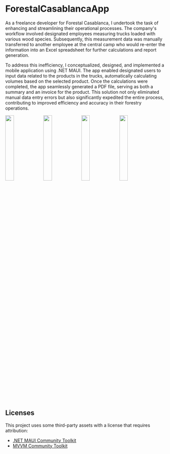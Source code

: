 # ForestalCasablancaApp
As a freelance developer for Forestal Casablanca, I undertook the task of enhancing and streamlining their operational processes. The company's workflow involved designated employees measuring trucks loaded with various wood species. Subsequently, this measurement data was manually transferred to another employee at the central camp who would re-enter the information into an Excel spreadsheet for further calculations and report generation.

To address this inefficiency, I conceptualized, designed, and implemented a mobile application using .NET MAUI. The app enabled designated users to input data related to the products in the trucks, automatically calculating volumes based on the selected product. Once the calculations were completed, the app seamlessly generated a PDF file, serving as both a summary and an invoice for the product. This solution not only eliminated manual data entry errors but also significantly expedited the entire process, contributing to improved efficiency and accuracy in their forestry operations.

<img src="https://github.com/DamianQS7/ForestalCasablancaApp/assets/102097286/67e148ae-70eb-46a7-b96b-55a49c456e1c" width="23%"></img> <img src="https://github.com/DamianQS7/ForestalCasablancaApp/assets/102097286/9b69bf8d-20b4-4253-a2bb-b56a226be67c" width="23%"></img> <img src="https://github.com/DamianQS7/ForestalCasablancaApp/assets/102097286/cee88117-4184-4eb8-90ea-b13176a0035d" width="23%"></img> <img src="https://github.com/DamianQS7/ForestalCasablancaApp/assets/102097286/6fee2071-03ce-4290-867b-0ec59172e871" width="23%"></img> 

## Licenses

This project uses some third-party assets with a license that requires attribution:

- [.NET MAUI Community Toolkit](https://github.com/CommunityToolkit/Maui)
- [MVVM Community Toolkit](https://github.com/CommunityToolkit/WindowsCommunityToolkit)
